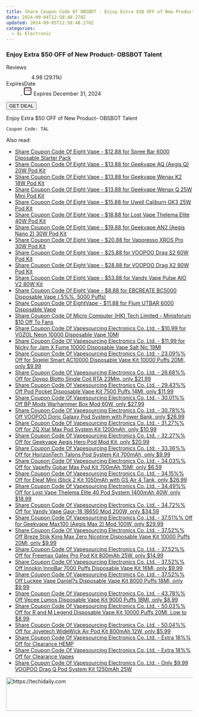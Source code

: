 ```yaml
---
title: Share Coupon Code Of OBSBOT - Enjoy Extra $50 OFF of New Product- OBSBOT Talent
date: 2024-09-04T12:58:48.270Z
updated: 2024-09-05T12:58:48.270Z
categories:
  - Ai Electronic
---
```



<main class="px-4 py-6 sm:p-6 md:px-8 md:py-10">
  <div class="mx-auto grid max-w-4xl grid-cols-1">
    <div class="relative col-start-1 row-start-1 flex flex-col-reverse rounded-lg bg-gradient-to-t from-black/75 via-black/0 p-3 sm:row-start-2 sm:bg-none sm:p-0 lg:row-start-1">
      <h3 class="mt-1 text-lg font-semibold text-white sm:text-slate-900 md:text-2xl dark:sm:text-white">Enjoy Extra $50 OFF of New Product- OBSBOT Talent</h3>
    </div>
        <dl class="row-start-2 mt-4 flex items-center text-xs font-medium sm:row-start-3 sm:mt-1 md:mt-2.5 lg:row-start-2">
      <dt class="sr-only">Reviews</dt>
      <dd class="flex items-center text-indigo-600 dark:text-indigo-400">
        <svg width="24" height="24" fill="none" aria-hidden="true" class="mr-1 stroke-current dark:stroke-indigo-500">
          <path d="m12 5 2 5h5l-4 4 2.103 5L12 16l-5.103 3L9 14l-4-4h5l2-5Z" stroke-width="2" stroke-linecap="round" stroke-linejoin="round" />
        </svg>
        <span>4.98 <span class="font-normal text-slate-400">(29.11k)</span></span>
      </dd>
      <dt class="sr-only">ExpiresDate</dt>
      <dd class="flex items-center">
        <svg width="2" height="2" aria-hidden="true" fill="currentColor" class="mx-3 text-slate-300">
          <circle cx="1" cy="1" r="1" />
        </svg>
        <svg width="24" height="24" viewBox="0 0 24 24" fill="none" stroke="currentColor" stroke-width="2">
          <rect x="3" y="3" width="18" height="18" rx="2" fill="#fff" />
          <path d="M6 10L18 10" stroke="red" stroke-width="2" fill="none" />
          <path d="M10 6L10 18" stroke="#fff" stroke-width="2" fill="none" />
        </svg>
        Expires December 31, 2024      </dd>
    </dl>
    <div class="col-start-1 row-start-3 mt-4 self-center sm:col-start-2 sm:row-span-2 sm:row-start-2 sm:mt-0 lg:col-start-1 lg:row-start-3 lg:row-end-4 lg:mt-6">
      <button type="button" onClick="javascript:window.open(decodeURIComponent('https%3A%2F%2Fwww.shareasale.com%2Fu.cfm%3Fd%3D1228959%26m%3D114666%26u%3D4338022'), '_blank');void(0);" class="rounded-lg bg-red-600 px-3 py-2 text-sm font-medium leading-6 text-white">
       GET DEAL
      </button>
    </div>
    <p class="col-start-1 mt-4 text-sm leading-6 sm:col-span-2 lg:col-span-1 lg:row-start-4 lg:mt-6 dark:text-slate-400">Enjoy Extra $50 OFF of New Product- OBSBOT Talent 
</p>
    <p class="mt-4">
      <code class="bg-purple-900 p-4 text-sm font-bold text-white" onClick="javascript:window.open(decodeURIComponent('https%3A%2F%2Fwww.shareasale.com%2Fu.cfm%3Fd%3D1228959%26m%3D114666%26u%3D4338022'), '_blank');void(0);">Coupon Code: <span class="bg-green-500 p-2 rounded tracking-widest">TAL</span></code>
    </p>
  </div>
</main>
<span class="atpl-alsoreadstyle">Also read:</span>
<div><ul>
<li><a href="https://coupons.techidaily.com/coupon-1084492-share-59344-sale/"><u>Share Coupon Code Of Eight Vape - $12.88 for Spree Bar 6000 Diposable Starter Pack</u></a></li>
<li><a href="https://coupons.techidaily.com/coupon-1084856-share-59344-sale/"><u>Share Coupon Code Of Eight Vape - $13.88 for Geekvape AQ (Aegis Q) 20W Pod Kit</u></a></li>
<li><a href="https://coupons.techidaily.com/coupon-1084857-share-59344-sale/"><u>Share Coupon Code Of Eight Vape - $13.88 for Geekvape Wenax K2 18W Pod Kit</u></a></li>
<li><a href="https://coupons.techidaily.com/coupon-1084855-share-59344-sale/"><u>Share Coupon Code Of Eight Vape - $13.88 for Geekvape Wenax Q 25W Mini Pod Kit</u></a></li>
<li><a href="https://coupons.techidaily.com/coupon-1084859-share-59344-sale/"><u>Share Coupon Code Of Eight Vape - $15.88 for Uwell Caliburn GK3 25W Pod Kit</u></a></li>
<li><a href="https://coupons.techidaily.com/coupon-1086301-share-59344-sale/"><u>Share Coupon Code Of Eight Vape - $18.88 for Lost Vape Thelema Elite 40W Pod Kit</u></a></li>
<li><a href="https://coupons.techidaily.com/coupon-1084854-share-59344-sale/"><u>Share Coupon Code Of Eight Vape - $19.88 for Geekvape AN2 (Aegis Nano 2) 30W Pod Kit</u></a></li>
<li><a href="https://coupons.techidaily.com/coupon-1086295-share-59344-sale/"><u>Share Coupon Code Of Eight Vape - $20.88 for Vaporesso XROS Pro 30W Pod Kit</u></a></li>
<li><a href="https://coupons.techidaily.com/coupon-1086303-share-59344-sale/"><u>Share Coupon Code Of Eight Vape - $25.88 for VOOPOO Drag S2 60W Pod Kit</u></a></li>
<li><a href="https://coupons.techidaily.com/coupon-1086306-share-59344-sale/"><u>Share Coupon Code Of Eight Vape - $28.88 for VOOPOO Drag X2 80W Pod Kit</u></a></li>
<li><a href="https://coupons.techidaily.com/coupon-1086296-share-59344-sale/"><u>Share Coupon Code Of Eight Vape - $53.88 for Vandy Vape Pulse AIO V2 80W Kit</u></a></li>
<li><a href="https://coupons.techidaily.com/coupon-1086546-share-59344-sale/"><u>Share Coupon Code Of Eight Vape - $8.88 for EBCREATE BC5000 Disposable Vape ( 5%%, 5000 Puffs)</u></a></li>
<li><a href="https://coupons.techidaily.com/coupon-1082224-share-59344-sale/"><u>Share Coupon Code Of EightVape - $11.88 for Flum UTBAR 6000 Disposable Vape</u></a></li>
<li><a href="https://coupons.techidaily.com/coupon-1065186-share-101288-sale/"><u>Share Coupon Code Of Micro Computer (HK) Tech Limited - Minisforum $10 Off  To Fans</u></a></li>
<li><a href="https://coupons.techidaily.com/coupon-1085667-share-90958-sale/"><u>Share Coupon Code Of Vapesourcing Electronics Co.,Ltd. - $10.99 for VOZOL Neon 10000 Disposable Vape 10Ml</u></a></li>
<li><a href="https://coupons.techidaily.com/coupon-1086091-share-90958-sale/"><u>Share Coupon Code Of Vapesourcing Electronics Co.,Ltd. - $11.99 for Nicky for Jam X Fume 10000 Disposable Vape Salt Nic 19Ml</u></a></li>
<li><a href="https://coupons.techidaily.com/coupon-1056956-share-90958-sale/"><u>Share Coupon Code Of Vapesourcing Electronics Co.,Ltd. - 23.09%% Off for Sigelei Smart AC10000 Disposable Vape Kit 10000 Puffs 20Ml, only $9.99</u></a></li>
<li><a href="https://coupons.techidaily.com/coupon-832290-share-90958-sale/"><u>Share Coupon Code Of Vapesourcing Electronics Co.,Ltd. - 26.68%% Off for Dovpo Blotto Single Coil RTA 23Mm, only $21.99</u></a></li>
<li><a href="https://coupons.techidaily.com/coupon-1020004-share-90958-sale/"><u>Share Coupon Code Of Vapesourcing Electronics Co.,Ltd. - 29.43%% Off Pod Pocket Disposable Vape Kit 7500 Puffs 14Ml, only $11.99</u></a></li>
<li><a href="https://coupons.techidaily.com/coupon-1086043-share-90958-sale/"><u>Share Coupon Code Of Vapesourcing Electronics Co.,Ltd. - 30.01%% Off BP Mods Warhammer Box Mod 60W, only $27.99</u></a></li>
<li><a href="https://coupons.techidaily.com/coupon-1085393-share-90958-sale/"><u>Share Coupon Code Of Vapesourcing Electronics Co.,Ltd. - 30.78%% Off VOOPOO Doric Galaxy Pod System with Power Bank, only $26.99</u></a></li>
<li><a href="https://coupons.techidaily.com/coupon-1086090-share-90958-sale/"><u>Share Coupon Code Of Vapesourcing Electronics Co.,Ltd. - 31.27%% Off for ZQ Xtal Max Pod System Kit 1200mAh, only $10.99</u></a></li>
<li><a href="https://coupons.techidaily.com/coupon-706469-share-90958-sale/"><u>Share Coupon Code Of Vapesourcing Electronics Co.,Ltd. - 32.27%% Off for Geekvape Aegis Hero Pod Mod Kit, only $20.99</u></a></li>
<li><a href="https://coupons.techidaily.com/coupon-1086089-share-90958-sale/"><u>Share Coupon Code Of Vapesourcing Electronics Co.,Ltd. - 33.36%% Off for HorizonTech Talons Pod System Kit 700mAh, only $9.99</u></a></li>
<li><a href="https://coupons.techidaily.com/coupon-1003231-share-90958-sale/"><u>Share Coupon Code Of Vapesourcing Electronics Co.,Ltd. - 34.03%% Off for Vapefly Gobar Max Pod Kit 700mAh 15Ml, only $6.59</u></a></li>
<li><a href="https://coupons.techidaily.com/coupon-817996-share-90958-sale/"><u>Share Coupon Code Of Vapesourcing Electronics Co.,Ltd. - 34.15%% Off for Eleaf Mini iStick 2 Kit 1050mAh with GS Air 4 Tank, only $26.99</u></a></li>
<li><a href="https://coupons.techidaily.com/coupon-1076838-share-90958-sale/"><u>Share Coupon Code Of Vapesourcing Electronics Co.,Ltd. - 34.49%% Off for Lost Vape Thelema Elite 40 Pod System 1400mAh 40W, only $18.99</u></a></li>
<li><a href="https://coupons.techidaily.com/coupon-901522-share-90958-sale/"><u>Share Coupon Code Of Vapesourcing Electronics Co.,Ltd. - 34.72%% Off for Vandy Vape Gaur-18 18650 Mod 200W, only $34.59</u></a></li>
<li><a href="https://coupons.techidaily.com/coupon-889773-share-90958-sale/"><u>Share Coupon Code Of Vapesourcing Electronics Co.,Ltd. - 37.51%% Off for Geekvape Max100 (Aegis Max 2) Mod 100W, only $29.99</u></a></li>
<li><a href="https://coupons.techidaily.com/coupon-1056749-share-90958-sale/"><u>Share Coupon Code Of Vapesourcing Electronics Co.,Ltd. - 37.52%% Off Breze Stiik King Max Zero Nicotine Disposable Vape Kit 10000 Puffs 20Ml, only $9.99</u></a></li>
<li><a href="https://coupons.techidaily.com/coupon-1003685-share-90958-sale/"><u>Share Coupon Code Of Vapesourcing Electronics Co.,Ltd. - 37.52%% Off for Freemax Galex Pro Pod Kit 800mAh 25W, only $14.99</u></a></li>
<li><a href="https://coupons.techidaily.com/coupon-1050871-share-90958-sale/"><u>Share Coupon Code Of Vapesourcing Electronics Co.,Ltd. - 37.52%% Off Innokin InnoBar 7000 Puffs Disposable Vape Kit 16Ml, only $9.99</u></a></li>
<li><a href="https://coupons.techidaily.com/coupon-1054053-share-90958-sale/"><u>Share Coupon Code Of Vapesourcing Electronics Co.,Ltd. - 37.52%% Off Luckee Vape Daniel?s Disposable Vape Kit 8000 Puffs 18Ml, only $9.99</u></a></li>
<li><a href="https://coupons.techidaily.com/coupon-1050196-share-90958-sale/"><u>Share Coupon Code Of Vapesourcing Electronics Co.,Ltd. - 43.78%% Off Vecee Lumos Disposable Vape Kit 9000 Puffs 18Ml, only $8.99</u></a></li>
<li><a href="https://coupons.techidaily.com/coupon-997083-share-90958-sale/"><u>Share Coupon Code Of Vapesourcing Electronics Co.,Ltd. - 50.03%% Off for R and M Legend Disposable Vape Kit 10000 Puffs 20Ml, Low to $8.99</u></a></li>
<li><a href="https://coupons.techidaily.com/coupon-1017191-share-90958-sale/"><u>Share Coupon Code Of Vapesourcing Electronics Co.,Ltd. - 50.04%% Off for Joyetech WideWick Air Pod Kit 800mAh 12W, only $5.99</u></a></li>
<li><a href="https://coupons.techidaily.com/coupon-1086349-share-90958-sale/"><u>Share Coupon Code Of Vapesourcing Electronics Co.,Ltd. - Extra 18%% Off for Clearance HEMP</u></a></li>
<li><a href="https://coupons.techidaily.com/coupon-1086346-share-90958-sale/"><u>Share Coupon Code Of Vapesourcing Electronics Co.,Ltd. - Extra 18%% Off for Clearance Vapes</u></a></li>
<li><a href="https://coupons.techidaily.com/coupon-913252-share-90958-sale/"><u>Share Coupon Code Of Vapesourcing Electronics Co.,Ltd. - Only $9.99 VOOPOO Drag Q Pod System Kit 1250mAh 25W</u></a></li>
</ul></div>

<ins class="adsbygoogle"
      style="display:block"
      data-ad-client="ca-pub-7571918770474297"
      data-ad-slot="8358498916"
      data-ad-format="auto"
      data-full-width-responsive="true"></ins>
<!-- affiliate ads begin -->
<a href="https://aligracehair.sjv.io/c/5597632/1925473/19272" target="_top" id="1925473">
  <img src="//a.impactradius-go.com/display-ad/19272-1925473" border="0" alt="https://techidaily.com" width="728" height="90"/>
</a>
<img height="0" width="0" src="https://aligracehair.sjv.io/i/5597632/1925473/19272" style="position:absolute;visibility:hidden;" border="0" />
<!-- affiliate ads end -->
